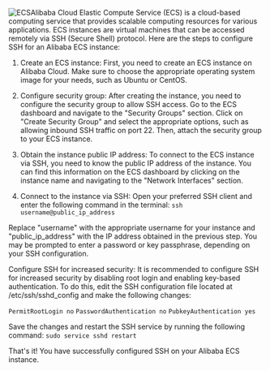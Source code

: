 ![ECS](https://img.alicdn.com/tfs/TB1ipoGzUT1gK0jSZFrXXcNCXXa-200-200.png_.webp)Alibaba Cloud Elastic Compute Service (ECS) is a cloud-based computing service that provides scalable computing resources for various applications. ECS instances are virtual machines that can be accessed remotely via SSH (Secure Shell) protocol. Here are the steps to configure SSH for an Alibaba ECS instance:

1. Create an ECS instance: First, you need to create an ECS instance on Alibaba Cloud. Make sure to choose the appropriate operating system image for your needs, such as Ubuntu or CentOS.

2. Configure security group: After creating the instance, you need to configure the security group to allow SSH access. Go to the ECS dashboard and navigate to the "Security Groups" section. Click on "Create Security Group" and select the appropriate options, such as allowing inbound SSH traffic on port 22. Then, attach the security group to your ECS instance.

3. Obtain the instance public IP address: To connect to the ECS instance via SSH, you need to know the public IP address of the instance. You can find this information on the ECS dashboard by clicking on the instance name and navigating to the "Network Interfaces" section.

4. Connect to the instance via SSH: Open your preferred SSH client and enter the following command in the terminal:
    ```ssh username@public_ip_address```

Replace "username" with the appropriate username for your instance and "public_ip_address" with the IP address obtained in the previous step. You may be prompted to enter a password or key passphrase, depending on your SSH configuration.

Configure SSH for increased security: It is recommended to configure SSH for increased security by disabling root login and enabling key-based authentication. To do this, edit the SSH configuration file located at /etc/ssh/sshd_config and make the following changes:

```PermitRootLogin no```
```PasswordAuthentication no```
```PubkeyAuthentication yes```

Save the changes and restart the SSH service by running the following command:
```sudo service sshd restart```

That's it! You have successfully configured SSH on your Alibaba ECS instance.
